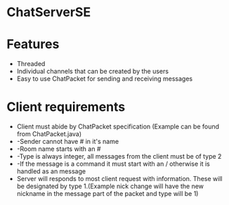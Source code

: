 # ChatServerSE

# Features
* Threaded
* Individual channels that can be created by the users
* Easy to use ChatPacket for sending and receiving messages

# Client requirements
* Client must abide by ChatPacket specification (Example can be found from ChatPacket.java)
*   -Sender cannot have # in it's name
*   -Room name starts with an #
*   -Type is always integer, all messages from the client must be of type 2
*   -If the message is a command it must start with an / otherwise it is handled as an message
* Server will responds to most client request with information. These will be designated by type 1.(Example nick change will have the new nickname in the message part of the packet and type will be 1)

